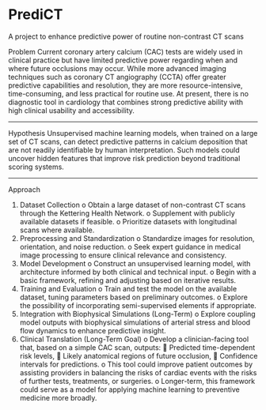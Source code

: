 # PrediCT
A project to enhance predictive power of routine non-contrast CT scans

Problem
Current coronary artery calcium (CAC) tests are widely used in clinical practice but have limited predictive power regarding when and where future occlusions may occur. While more advanced imaging techniques such as coronary CT angiography (CCTA) offer greater predictive capabilities and resolution, they are more resource-intensive, time-consuming, and less practical for routine use. At present, there is no diagnostic tool in cardiology that combines strong predictive ability with high clinical usability and accessibility.
________________________________________
Hypothesis
Unsupervised machine learning models, when trained on a large set of CT scans, can detect predictive patterns in calcium deposition that are not readily identifiable by human interpretation. Such models could uncover hidden features that improve risk prediction beyond traditional scoring systems.
________________________________________
Approach
1.	Dataset Collection
o	Obtain a large dataset of non-contrast CT scans through the Kettering Health Network.
o	Supplement with publicly available datasets if feasible.
o	Prioritize datasets with longitudinal scans where available.
2.	Preprocessing and Standardization
o	Standardize images for resolution, orientation, and noise reduction.
o	Seek expert guidance in medical image processing to ensure clinical relevance and consistency.
3.	Model Development
o	Construct an unsupervised learning model, with architecture informed by both clinical and technical input.
o	Begin with a basic framework, refining and adjusting based on iterative results.
4.	Training and Evaluation
o	Train and test the model on the available dataset, tuning parameters based on preliminary outcomes.
o	Explore the possibility of incorporating semi-supervised elements if appropriate.
5.	Integration with Biophysical Simulations (Long-Term)
o	Explore coupling model outputs with biophysical simulations of arterial stress and blood flow dynamics to enhance predictive insight.
6.	Clinical Translation (Long-Term Goal)
o	Develop a clinician-facing tool that, based on a simple CAC scan, outputs:
	Predicted time-dependent risk levels,
	Likely anatomical regions of future occlusion,
	Confidence intervals for predictions.
o	This tool could improve patient outcomes by assisting providers in balancing the risks of cardiac events with the risks of further tests, treatments, or surgeries.
o	Longer-term, this framework could serve as a model for applying machine learning to preventive medicine more broadly.
